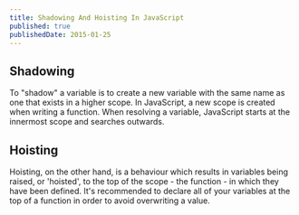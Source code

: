 ```yaml
---
title: Shadowing And Hoisting In JavaScript
published: true
publishedDate: 2015-01-25
---
```


## Shadowing
To "shadow" a variable is to create a new variable with the same name as one that exists in a higher scope. In JavaScript, a new scope is created when writing a function. When resolving a variable, JavaScript starts at the innermost scope and searches outwards.

## Hoisting
Hoisting, on the other hand, is a behaviour which results in variables being raised, or 'hoisted', to the top of the scope - the function - in which they have been defined. It's recommended to declare all of your variables at the top of a function in order to avoid overwriting a value.
